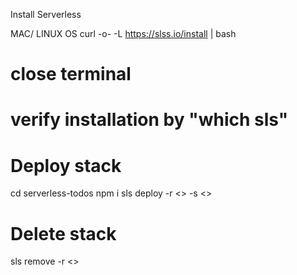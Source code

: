 Install Serverless

MAC/ LINUX OS 
curl -o- -L https://slss.io/install | bash

# close terminal
# verify installation by "which sls"

# Deploy stack
cd serverless-todos
npm i
sls deploy -r <<REGION>> -s <<STAGE>>

# Delete stack
sls remove -r <<REGION>>